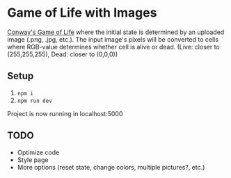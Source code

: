 # Game of Life with Images

[Conway's Game of Life](https://en.wikipedia.org/wiki/Conway%27s_Game_of_Life) where the initial state is determined by an uploaded image (.png, .jpg, etc.). The input image's pixels will be converted to cells where RGB-value determines whether cell is alive or dead. (Live: closer to (255,255,255), Dead: closer to (0,0,0))

## Setup

1. `npm i`
1. `npm run dev`

Project is now running in localhost:5000

## TODO

- Optimize code
- Style page 
- More options (reset state, change colors, multiple pictures?, etc.)
